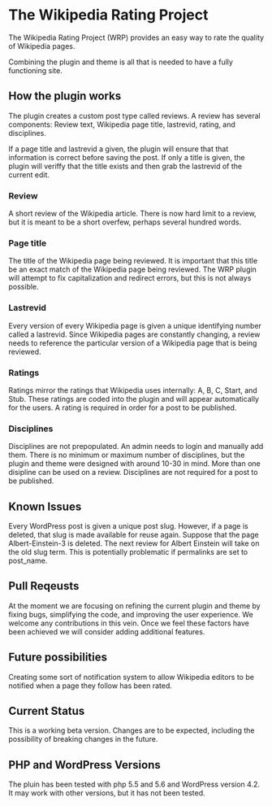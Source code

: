 # The Wikipedia Rating Project

The Wikipedia Rating Project (WRP) provides an easy way to rate the quality of Wikipedia pages.

Combining the plugin and theme is all that is needed to have a fully functioning site.

## How the plugin works

The plugin creates a custom post type called reviews.  A review has several components: Review text, Wikipedia page title, lastrevid, rating, and disciplines.


If a page title and lastrevid a given, the plugin will ensure that that information is correct before saving the post.  If only a title is given, the plugin will veriffy that the title exists and then grab the lastrevid of the current edit.


### Review

A short review of the Wikipedia article.  There is now hard limit to a review, but it is meant to be a short overfew, perhaps several hundred words.

### Page title

The title of the Wikipedia page being reviewed.  It is important that this title be an exact match of the Wikipedia page being reviewed.  The WRP plugin will attempt to fix capitalization and redirect errors, but this is not always possible.


### Lastrevid

Every version of every Wikipedia page is given a unique identifying number called a lastrevid.  Since Wikipedia pages are constantly changing, a review needs to reference the particular version of a Wikipedia page that is being reviewed.


### Ratings

Ratings mirror the ratings that Wikipedia uses internally: A, B, C, Start, and Stub.  These ratings are coded into the plugin and will appear automatically for the users.  A rating is required in order for a post to be published.


### Disciplines

Disciplines are not prepopulated.  An admin needs to login and manually add them.  There is no minimum or maximum number of disciplines, but the plugin and theme were designed with around 10-30 in mind.  More than one disipline can be used on a review.  Disciplines are not required for a post to be published.


## Known Issues

Every WordPress post is given a unique post slug.  However, if a page is deleted, that slug is made available for reuse again.  Suppose that the page Albert-Einstein-3 is deleted.  The next review for Albert Einstein will take on the old slug term.  This is potentially problematic if permalinks are set to post_name.

## Pull Reqeusts

At the moment we are focusing on refining the current plugin and theme by fixing bugs, simplifying the code, and improving the user experience.  We welcome any contributions in this vein.  Once we feel these factors have been achieved we will consider adding additional features.

## Future possibilities

Creating some sort of notification system to allow Wikipedia editors to be notified when a page they follow has been rated.


## Current Status

This is a working beta version.  Changes are to be expected, including the possibility of breaking changes in the future.


## PHP and WordPress Versions

The pluin has been tested with php 5.5 and 5.6 and WordPress version 4.2.  It may work with other versions, but it has not been tested.

